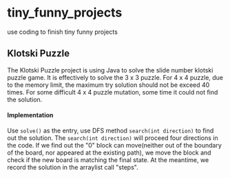 # tiny_funny_projects
use coding to finish tiny funny projects

## Klotski Puzzle
The Klotski Puzzle project is using Java to solve the slide number klotski puzzle game. It is effectively to solve the 3 x 3 puzzle. For 4 x 4 puzzle, due to the memory limit, the maximum try solution should not be exceed 40 times. For some difficult 4 x 4 puzzle mutation, some time it could not find the solution. 
#### Implementation
Use `solve()` as the entry, use DFS method `search(int direction)` to find out the solution. The `search(int direction)` will proceed four directions in the code. If we find out the "0" block can move(neither out of the boundary of the board, nor appeared at the existing path), we move the block and check if the new board is matching the final state. At the meantime, we record the solution in the arraylist call "steps".

